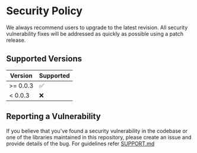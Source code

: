 # Security Policy

We always recommend users to upgrade to the latest revision. All security vulnerability fixes will be addressed as quickly as possible using a patch release.  
 
## Supported Versions

| Version | Supported          |
| ------- | ------------------ |
| &gt;= 0.0.3   | :white_check_mark: |
| < 0.0.3   | :x: |

## Reporting a Vulnerability
If you believe that you've found a security vulnerability in the codebase
or one of the libraries maintained in this repository, please create an issue and provide details of the bug. For guidelines refer [SUPPORT.md](./github/SUPPORT.md)